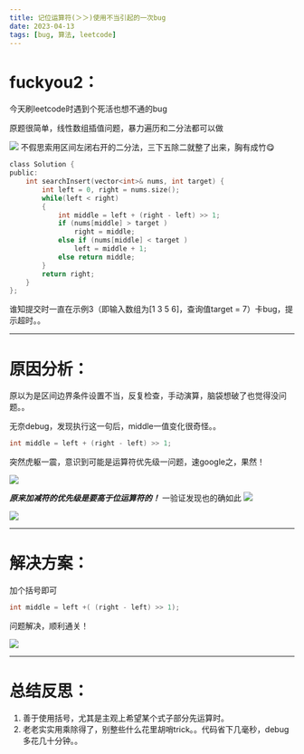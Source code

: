 ```yaml
---
title: 记位运算符(＞＞)使用不当引起的一次bug
date: 2023-04-13
tags: [bug, 算法, leetcode]
---
```


# fuckyou2： 
今天刷leetcode时遇到个死活也想不通的bug

原题很简单，线性数组插值问题，暴力遍历和二分法都可以做

 ![](https://s2.loli.net/2023/04/13/ifSOReA2dapUFsh.png)
不假思索用区间左闭右开的二分法，三下五除二就整了出来，胸有成竹😋

```c
class Solution {
public:
    int searchInsert(vector<int>& nums, int target) {
        int left = 0, right = nums.size();
        while(left < right)
        {
            int middle = left + (right - left) >> 1;
            if (nums[middle] > target )
                right = middle;
            else if (nums[middle] < target )
                left = middle + 1;
            else return middle;
        }
        return right;
    }
};
```
谁知提交时一直在示例3（即输入数组为[1 3 5 6]，查询值target = 7）卡bug，提示超时。。


---



# 原因分析：

原以为是区间边界条件设置不当，反复检查，手动演算，脑袋想破了也觉得没问题。。

无奈debug，发现执行这一句后，middle一值变化很奇怪。。

```c
int middle = left + (right - left) >> 1;
```

突然虎躯一震，意识到可能是运算符优先级一问题，速google之，果然！

![](https://s2.loli.net/2023/04/13/ildhp5643oy9vXw.png)

***原来加减符的优先级是要高于位运算符的！***
一验证发现也的确如此
![](https://s2.loli.net/2023/04/13/r8KHytNjmulQXIv.png)



![](https://s2.loli.net/2023/04/13/pCmWrFxzQE8AY1T.png)


---

# 解决方案：
加个括号即可
```c
int middle = left +( (right - left) >> 1);
```
问题解决，顺利通关！



![](https://s2.loli.net/2023/04/13/vtzFBo3YmZqg4XV.png)

---

# 总结反思：
1. 善于使用括号，尤其是主观上希望某个式子部分先运算时。
2. 老老实实用乘除得了，别整些什么花里胡哨trick。。代码省下几毫秒，debug多花几十分钟。。
